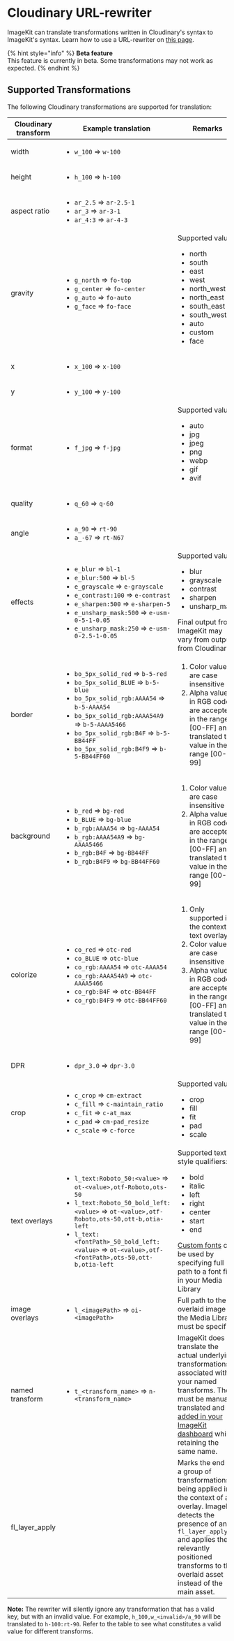 # Cloudinary URL-rewriter

ImageKit can translate transformations written in Cloudinary's syntax to ImageKit's syntax. Learn how to use a URL-rewriter on [this page](/features/url-rewriters).

{% hint style="info" %}
**Beta feature**\
This feature is currently in beta. Some transformations may not work as expected.
{% endhint %}

## Supported Transformations

The following Cloudinary transformations are supported for translation:

| Cloudinary transform | Example translation | Remarks |
| - | - | - |
| <p>width</p> | <ul> <li> `w_100` => `w-100`</li> </ul> |  |
| <p>height</p> | <ul> <li>`h_100` => `h-100`</li> </ul> |  |
| <p>aspect ratio</p> | <ul> <li>`ar_2.5` => `ar-2.5-1`</li><li>`ar_3` => `ar-3-1`</li><li>`ar_4:3` => `ar-4-3`</li> </ul> |  |
| <p>gravity</p> | <ul> <li>`g_north` => `fo-top`</li><li>`g_center` => `fo-center`</li><li>`g_auto` => `fo-auto`</li><li>`g_face` => `fo-face`</li> </ul> | Supported values: <ul><li>north</li><li>south</li><li>east</li><li>west</li><li>north_west</li><li>north_east</li><li>south_east</li><li>south_west</li><li>auto</li><li>custom</li><li>face</li></ul> |
| <p>x</p> | <ul> <li>`x_100` => `x-100`</li> </ul> |  |
| <p>y</p> | <ul> <li>`y_100` => `y-100`</li> </ul> |  |
| <p>format</p> | <ul> <li>`f_jpg` => `f-jpg`</li> </ul> | Supported values: <ul><li>auto</li><li>jpg</li><li>jpeg</li><li>png</li><li>webp</li><li>gif</li><li>avif</li></ul> |
| <p>quality</p> | <ul> <li>`q_60` => `q-60`</li> </ul> |  |
| <p>angle</p> | <ul> <li>`a_90` => `rt-90`</li><li>`a_-67` => `rt-N67`</li> </ul> |  |
| <p>effects</p> | <ul> <li>`e_blur` => `bl-1`</li><li>`e_blur:500` => `bl-5`</li><li>`e_grayscale` => `e-grayscale`</li><li>`e_contrast:100` => `e-contrast`</li><li>`e_sharpen:500` => `e-sharpen-5`</li><li>`e_unsharp_mask:500` => `e-usm-0-5-1-0.05`</li><li>`e_unsharp_mask:250` => `e-usm-0-2.5-1-0.05`</li>  </ul> | Supported values: <ul><li>blur</li><li>grayscale</li><li>contrast</li><li>sharpen</li><li>unsharp_mask</li></ul>Final output from ImageKit may vary from output from Cloudinary |
| <p>border</p> | <ul> <li>`bo_5px_solid_red` => `b-5-red`</li><li>`bo_5px_solid_BLUE` => `b-5-blue`</li><li>`bo_5px_solid_rgb:AAAA54` => `b-5-AAAA54`</li><li>`bo_5px_solid_rgb:AAAA54A9` => `b-5-AAAA5466`</li><li>`bo_5px_solid_rgb:B4F` => `b-5-BB44FF`</li><li>`bo_5px_solid_rgb:B4F9` => `b-5-BB44FF60`</li> </ul> | <ol><li>Color values are case insensitive</li><li>Alpha values in RGB codes are accepted in the range [00-FF] and translated to a value in the range [00-99]</li></ol> |
| <p>background</p> | <ul> <li>`b_red` => `bg-red`</li><li>`b_BLUE` => `bg-blue`</li><li>`b_rgb:AAAA54` => `bg-AAAA54`</li><li>`b_rgb:AAAA54A9` => `bg-AAAA5466`</li><li>`b_rgb:B4F` => `bg-BB44FF`</li><li>`b_rgb:B4F9` => `bg-BB44FF60`</li> </ul> | <ol><li>Color values are case insensitive</li><li>Alpha values in RGB codes are accepted in the range [00-FF] and translated to a value in the range [00-99]</li></ol> |
| <p>colorize</p> | <ul> <li>`co_red` => `otc-red`</li><li>`co_BLUE` => `otc-blue`</li><li>`co_rgb:AAAA54` => `otc-AAAA54`</li><li>`co_rgb:AAAA54A9` => `otc-AAAA5466`</li><li>`co_rgb:B4F` => `otc-BB44FF`</li><li>`co_rgb:B4F9` => `otc-BB44FF60`</li> </ul> | <ol><li>Only supported in the context of text overlays</li><li>Color values are case insensitive</li><li>Alpha values in RGB codes are accepted in the range [00-FF] and translated to a value in the range [00-99]</li></ol> |
| <p>DPR</p> | <ul> <li>`dpr_3.0` => `dpr-3.0`</li> </ul> |  |
| <p>crop</p> | <ul> <li>`c_crop` => `cm-extract`</li><li>`c_fill` => `c-maintain_ratio`</li><li>`c_fit` => `c-at_max`</li><li>`c_pad` => `cm-pad_resize`</li><li>`c_scale` => `c-force`</li>  </ul> | Supported values: <ul><li>crop</li><li>fill</li><li>fit</li><li>pad</li><li>scale</li></ul> |
| <p>text overlays</p> | <ul> <li>`l_text:Roboto_50:<value>` => `ot-<value>,otf-Roboto,ots-50`</li><li>`l_text:Roboto_50_bold_left:<value>` => `ot-<value>,otf-Roboto,ots-50,ott-b,otia-left`</li><li>`l_text:<fontPath>_50_bold_left:<value>` => `ot-<value>,otf-<fontPath>,ots-50,ott-b,otia-left`</li> </ul> | Supported text style qualifiers: <ul><li>bold</li><li>italic</li><li>left</li><li>right</li><li>center</li><li>start</li><li>end</li></ul> [Custom fonts](/features/image-transformations/overlay.md#using-custom-fonts) can be used by specifying full path to a font file in your Media Library |
| <p>image overlays</p> | <ul> <li>`l_<imagePath>` => `oi-<imagePath>`</li> </ul> | Full path to the overlaid image in the Media Library must be specified |
| <p>named transform</p> | <ul> <li>`t_<transform_name>` => `n-<transform_name>`</li> </ul> | ImageKit does not translate the actual underlying transformations associated with your named transforms. They must be manually translated and [added in your ImageKit dashboard](/features/named-transformations.md#creating-named-transformations) while retaining the same name. |
| <p>fl_layer_apply</p> |  | Marks the end of a group of transformations being applied in the context of an overlay. ImageKit detects the presence of an `fl_layer_apply` and applies the relevantly positioned transforms to the overlaid asset instead of the main asset. |

**Note:** The rewriter will silently ignore any transformation that has a valid key, but with an invalid value. For example, `h_100,w_<invalid>/a_90`  will be translated to `h-100:rt-90`. Refer to the table to see what constitutes a valid value for different transforms.
